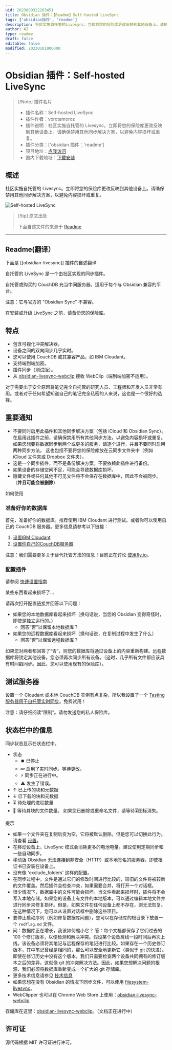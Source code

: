 ```yaml
---
uid: 2023080322263451
title: Obsidian 插件：【Readme】Self-hosted LiveSync
tags: ['obsidian插件', 'readme']
description: 社区实施自托管的Livesync。立即将您的保险库更改反映到其他设备上。请确保禁用其他同步解决方案，以避免内容损坏或重复。
author: AI
type: readme
draft: false
editable: false
modified: 20230101000000
---
```


# Obsidian 插件：Self-hosted LiveSync

> [!Note] 插件名片
> - 插件名称：Self-hosted LiveSync
> - 插件作者：vorotamoroz
> - 插件说明：社区实施自托管的 Livesync。立即将您的保险库更改反映到其他设备上。请确保禁用其他同步解决方案，以避免内容损坏或重复。
> - 插件分类：['obsidian 插件 ', 'readme']
> - 项目地址：[点我访问](https://github.com/vrtmrz/obsidian-livesync)
> - 国内下载地址：[下载安装](https://pkmer.cn/products/plugin/pluginMarket/?obsidian-livesync)

## 概述

社区实施自托管的 Livesync。立即将您的保险库更改反映到其他设备上。请确保禁用其他同步解决方案，以避免内容损坏或重复。

![Self-hosted LiveSync](https://cdn.pkmer.cn/covers/obsidian-livesync_new.gif!pkmer)

> [!tip] 原文出处
>
>下面自述文件的来源于 [Readme](https://ghproxy.net/https://raw.githubusercontent.com/vrtmrz/obsidian-livesync/main/README.md)
>

---

## Readme(翻译）

下面是 [[obsidian-livesync]] 插件的自述翻译

自托管的 LiveSync 是一个由社区实现的同步插件。

自托管或购买的 CouchDB 充当中间服务器。适用于每个与 Obsidian 兼容的平台。

注意：它与官方的 "Obsidian Sync" 不兼容。

在安装或升级 LiveSync 之前，请备份您的保险库。

## 特点

- 包含可视化冲突解决器。
- 设备之间的双向同步几乎实时。
- 您可以使用 CouchDB 或其兼容产品，如 IBM Cloudant。
- 支持端到端加密。
- 插件同步（测试版）。
- 从 [obsidian-livesync-webclip](https://chrome.google.com/webstore/detail/obsidian-livesync-webclip/jfpaflmpckblieefkegjncjoceapakdf) 接收 WebClip（端到端加密不适用）。

对于需要出于安全原因将笔记完全自托管的研究人员、工程师和开发人员非常有用。或者对于任何希望知道自己的笔记完全私密的人来说，这也是一个很好的选择。

## 重要通知

- 不要同时启用此插件和其他同步解决方案（包括 iCloud 和 Obsidian Sync）。在启用此插件之前，请确保禁用所有其他同步方法，以避免内容损坏或重复。如果您想要将数据同步到两个或更多的服务，请逐个进行，并且不要同时启用两种同步方法。
    这也包括不要将您的保险库放在云同步文件夹中（例如 iCloud 文件夹或 Dropbox 文件夹）。
- 这是一个同步插件，而不是备份解决方案。不要依赖此插件进行备份。
- 如果设备的存储空间不足，可能会导致数据库损坏。
- 隐藏文件或任何其他不可见文件将不会保存在数据库中，因此不会被同步。（**并且可能会被删除**）

如何使用

### 准备好你的数据库

首先，准备好你的数据库。推荐使用 IBM Cloudant 进行测试。或者你可以使用自己的 CouchDB 服务器。更多信息请参考以下链接：

1. [设置IBM Cloudant](docs/setup_cloudant.md)
2. [设置你自己的CouchDB服务器](docs/setup_own_server.md)

注意：我们需要更多关于替代托管方法的信息！目前正在讨论 [使用fly.io](https://github.com/vrtmrz/obsidian-livesync/discussions/85)。

### 配置插件

请参阅 [快速设置指南](doccs/../docs/quick_setup.md)

某些东西看起来损坏了...

请再次打开配置链接并回答以下问题：

- 如果您的本地数据库看起来损坏（换句话说，当您的 Obsidian 变得奇怪时，即使是独立运行的。）
	- 回答“否”以保留本地数据库？
- 如果您的远程数据库看起来损坏（换句话说，在复制过程中发生了什么）
	- 回答“否”以保留远程数据库？

如果您对两者都回答了“否”，则您的数据库将通过设备上的内容重新构建。远程数据库将锁定其他设备。您必须再次同步所有设备。（这时，几乎所有文件都应该具有时间戳同步。因此，您可以使用现有的保险库）。

## 测试服务器

设置一个 Cloudant 或本地 CouchDB 实例有点复杂，所以我设置了一个 [Tasting服务器用于自托管实时同步](https://olstaste.vrtmrz.net/)。免费试用！

注意：请仔细阅读“限制”。请勿发送您的私人保险库。

## 状态栏中的信息

同步状态显示在状态栏中。

- 状态
    - ⏹️ 已停止
    - 💤 启用了实时同步。等待更改。
    - ⚡️ 同步正在进行中。
    - ⚠ 发生了错误。
- ↑ 已上传的块和元数据
- ↓ 已下载的块和元数据
- ⏳ 待处理的进程数量
- 🧩 等待其块的文件数量。
如果您已删除或重命名文件，请等待⏳图标消失。

提示

- 如果一个文件夹在复制后变为空，它将被默认删除。但是您可以切换此行为。请查看 [设置](docs/settings.md)。
- 在移动设备上，LiveSync 模式会消耗更多的电池电量。建议使用定期同步和一些自动同步。
- 移动版 Obsidian 无法连接到非安全（HTTP）或本地签名的服务器，即使根证书已安装在设备上。
- 没有像 'exclude_folders' 这样的配置。
- 在同步过程中，文件是通过它们的修改时间进行比较的，较旧的文件将被较新的文件覆盖。然后插件会检查冲突，如果需要合并，将打开一个对话框。
- 很少情况下，数据库中的文件可能会损坏。当文件看起来损坏时，插件将不会写入本地存储。如果您的设备上有文件的本地版本，可以通过编辑本地文件并进行同步来修复损坏。但是，如果文件在任何设备上都不存在，则无法恢复。在这种情况下，您可以从设置对话框中删除这些项目。
- 要停止启动序列（例如修复数据库问题），您可以在存储库的根目录下放置一个 `redflag.md` 文件。
- 问：数据库正在增长，我该如何缩小它？
  答：每个文档都保存了它们过去的 100 个修订版本，以便检测和解决冲突。假设某个设备离线一段时间后再次上线。该设备必须将其笔记与远程保存的笔记进行比较。如果存在一个历史修订版本，其中笔记曾经是相同的，那么可以安全地更新它（类似于 git 的快进）。即使在修订历史中没有这个版本，我们只需要检查两个设备共同拥有的修订版本之后的差异。这就像 git 的冲突解决方法。因此，如果您想解决问题的根源，我们必须将数据库重新变成一个扩大的 git 存储库。
- 更多技术信息请参见 [技术信息](docs/tech_info.md)
- 如果您想在没有 Obsidian 的情况下同步文件，可以使用 [filesystem-livesync](https://github.com/vrtmrz/filesystem-livesync)。
- WebClipper 也可以在 Chrome Web Store 上使用：[obsidian-livesync-webclip](https://chrome.google.com/webstore/detail/obsidian-livesync-webclip/jfpaflmpckblieefkegjncjoceapakdf)

存储库在这里：[obsidian-livesync-webclip](https://github.com/vrtmrz/obsidian-livesync-webclip)。（文档正在进行中）

## 许可证

源代码根据 MIT 许可证进行许可。

